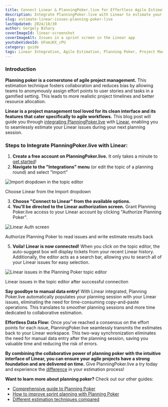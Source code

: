 ```yaml
---
title: Connect Linear & PlanningPoker.live for Effortless Agile Estimation
description: Integrate PlanningPoker.live with Linear to estimate your user stories and tasks. Say goodbye to manual data entry & hello to seamless planning meetings!
slug: estimate-linear-issues-planning-poker-live
lastUpdated: 2024/10/30
author: Gergely Bihary
coverImageId: linear-screenshot
coverImageAlt: Issues in a sprint screen in the Linear app
youtubeVideoId: UFomiKX_cPU
category: guide
tags: Linear Integration, Agile Estimation, Planning Poker, Project Management, Task Estimation
---
```


### Introduction

**Planning poker is a cornerstone of agile project management.** This estimation technique fosters collaboration and reduces bias by allowing teams to anonymously assign effort points to user stories and tasks in a gamified setting. This leads to more realistic project timelines and better resource allocation.

**Linear is a project management tool loved for its clean interface and its features that cater specifically to agile workflows.** This blog post will guide you through [integrating PlanningPoker.live](https://planningpoker.live/integrations/linear) with [Linear](https://linear.app), enabling you to seamlessly estimate your Linear issues during your next planning session.

### Steps to Integrate PlanningPoker.live with Linear:

1.  **Create a free account on PlanningPoker.live.** It only takes a minute to [get started](https://planningpoker.live/create)!
2.  **Navigate to the "Integrations" menu** (or edit the topic of a planning round) and select "Import"

<div class="image-container">
    <img alt="Import dropdown in the topic editor" src="https://res.cloudinary.com/dtvhnllmc/image/upload/c_scale,f_auto,w_1000,q_70/v1711188812/linear-selector.png">
    <p>Choose Linear from the Import dropdown</p>
</div>

3.  **Choose "Connect to Linear" from the available options.**
4.  **You'll be directed to the Linear authorization screen.** Grant Planning Poker.live access to your Linear account by clicking "Authorize Planning Poker".

<div class="image-container">
    <img alt="Linear Auth screen" src="https://res.cloudinary.com/dtvhnllmc/image/upload/c_scale,f_auto,w_1000,q_70/v1711188812/linear-auth-screen.png">
    <p>Authorize Planning Poker to read issues and write estimate results back</p>
</div>

5.  **Voila! Linear is now connected!** When you click on the topic editor, the auto-suggest box will display tickets from your recent Linear history. Additionally, the editor acts as a search bar, allowing you to search all of your Linear issues for easy selection.
<div class="image-container">
    <img alt="Linear issues in the Planning Poker topic editor" src="https://res.cloudinary.com/dtvhnllmc/image/upload/c_scale,f_auto,w_1000,q_70/v1711188812/linear-integration.png">
    <p>Linear issues in the topic editor after successful connection</p>
</div>

**Say goodbye to manual data entry!** With Linear integrated, Planning Poker.live automatically populates your planning session with your Linear issues, eliminating the need for time-consuming copy-and-paste operations. This translates to smoother planning sessions and more time dedicated to collaborative estimation.

**Effortless Data Flow:** Once you've reached a consensus on the effort points for each issue, PlanningPoker.live seamlessly transmits the estimates back to your Linear workspace. This two-way synchronization eliminates the need for manual data entry after the planning session, saving you valuable time and reducing the risk of errors.

**By combining the collaborative power of planning poker with the intuitive interface of Linear, you can ensure your agile projects have a strong foundation and are delivered on time.** Give PlanningPoker.live a try today and experience the [difference](https://planningpoker.live/features) in your estimation process!

**Want to learn more about planning poker?** Check out our other guides:
- [Comprehensive guide to Planning Poker](/knowledge-base/planning-poker-guide-agile-estimation-techniques)
- [How to improve sprint planning with Planning Poker](/knowledge-base/how-to-use-planning-poker-to-improve-sprint-planning)
- [Different estimation techniques compared](/knowledge-base/comparing-agile-estimation-techniques)
